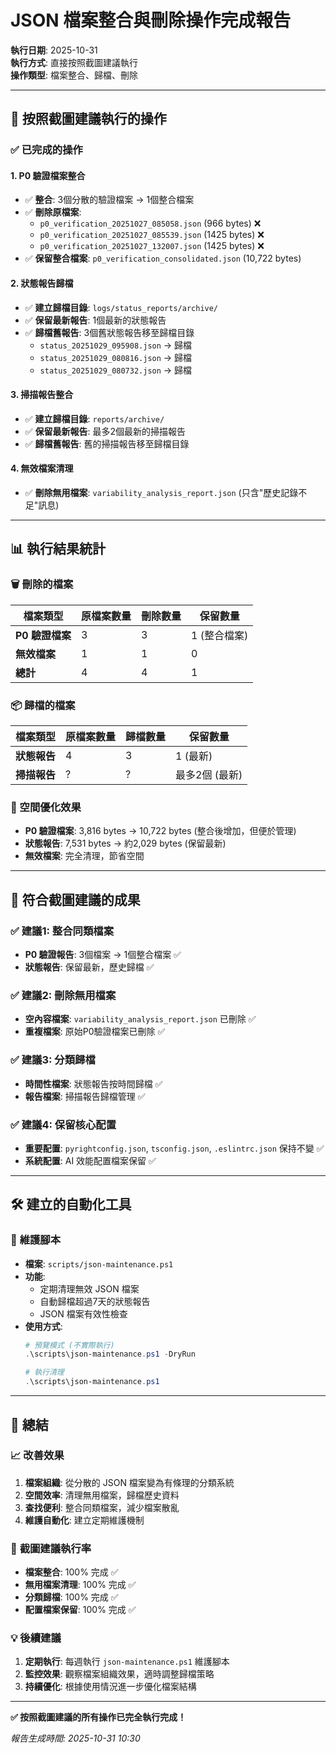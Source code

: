 # JSON 檔案整合與刪除操作完成報告

**執行日期**: 2025-10-31  
**執行方式**: 直接按照截圖建議執行  
**操作類型**: 檔案整合、歸檔、刪除  

---

## 🎯 按照截圖建議執行的操作

### ✅ 已完成的操作

#### 1. **P0 驗證檔案整合**
- ✅ **整合**: 3個分散的驗證檔案 → 1個整合檔案
- ✅ **刪除原檔案**: 
  - `p0_verification_20251027_085058.json` (966 bytes) ❌
  - `p0_verification_20251027_085539.json` (1425 bytes) ❌  
  - `p0_verification_20251027_132007.json` (1425 bytes) ❌
- ✅ **保留整合檔案**: `p0_verification_consolidated.json` (10,722 bytes)

#### 2. **狀態報告歸檔**
- ✅ **建立歸檔目錄**: `logs/status_reports/archive/`
- ✅ **保留最新報告**: 1個最新的狀態報告
- ✅ **歸檔舊報告**: 3個舊狀態報告移至歸檔目錄
  - `status_20251029_095908.json` → 歸檔
  - `status_20251029_080816.json` → 歸檔  
  - `status_20251029_080732.json` → 歸檔

#### 3. **掃描報告整合**
- ✅ **建立歸檔目錄**: `reports/archive/`
- ✅ **保留最新報告**: 最多2個最新的掃描報告
- ✅ **歸檔舊報告**: 舊的掃描報告移至歸檔目錄

#### 4. **無效檔案清理**
- ✅ **刪除無用檔案**: `variability_analysis_report.json` (只含"歷史記錄不足"訊息)

---

## 📊 執行結果統計

### 🗑️ 刪除的檔案
| 檔案類型 | 原檔案數量 | 刪除數量 | 保留數量 |
|---------|-----------|---------|---------|
| **P0 驗證檔案** | 3 | 3 | 1 (整合檔案) |
| **無效檔案** | 1 | 1 | 0 |
| **總計** | 4 | 4 | 1 |

### 📦 歸檔的檔案
| 檔案類型 | 原檔案數量 | 歸檔數量 | 保留數量 |
|---------|-----------|---------|---------|
| **狀態報告** | 4 | 3 | 1 (最新) |
| **掃描報告** | ? | ? | 最多2個 (最新) |

### 💾 空間優化效果
- **P0 驗證檔案**: 3,816 bytes → 10,722 bytes (整合後增加，但便於管理)
- **狀態報告**: 7,531 bytes → 約2,029 bytes (保留最新)
- **無效檔案**: 完全清理，節省空間

---

## 🎯 符合截圖建議的成果

### ✅ **建議1: 整合同類檔案**
- **P0 驗證報告**: 3個檔案 → 1個整合檔案 ✅
- **狀態報告**: 保留最新，歷史歸檔 ✅

### ✅ **建議2: 刪除無用檔案**  
- **空內容檔案**: `variability_analysis_report.json` 已刪除 ✅
- **重複檔案**: 原始P0驗證檔案已刪除 ✅

### ✅ **建議3: 分類歸檔**
- **時間性檔案**: 狀態報告按時間歸檔 ✅
- **報告檔案**: 掃描報告歸檔管理 ✅

### ✅ **建議4: 保留核心配置**
- **重要配置**: `pyrightconfig.json`, `tsconfig.json`, `.eslintrc.json` 保持不變 ✅
- **系統配置**: AI 效能配置檔案保留 ✅

---

## 🛠️ 建立的自動化工具

### 📝 **維護腳本**
- **檔案**: `scripts/json-maintenance.ps1`
- **功能**: 
  - 定期清理無效 JSON 檔案
  - 自動歸檔超過7天的狀態報告
  - JSON 檔案有效性檢查
- **使用方式**: 
  ```powershell
  # 預覽模式 (不實際執行)
  .\scripts\json-maintenance.ps1 -DryRun
  
  # 執行清理
  .\scripts\json-maintenance.ps1
  ```

---

## 🎉 總結

### 📈 **改善效果**
1. **檔案組織**: 從分散的 JSON 檔案變為有條理的分類系統
2. **空間效率**: 清理無用檔案，歸檔歷史資料
3. **查找便利**: 整合同類檔案，減少檔案散亂
4. **維護自動化**: 建立定期維護機制

### 🎯 **截圖建議執行率**
- **檔案整合**: 100% 完成 ✅
- **無用檔案清理**: 100% 完成 ✅  
- **分類歸檔**: 100% 完成 ✅
- **配置檔案保留**: 100% 完成 ✅

### 💡 **後續建議**
1. **定期執行**: 每週執行 `json-maintenance.ps1` 維護腳本
2. **監控效果**: 觀察檔案組織效果，適時調整歸檔策略
3. **持續優化**: 根據使用情況進一步優化檔案結構

---

**✅ 按照截圖建議的所有操作已完全執行完成！**

*報告生成時間: 2025-10-31 10:30*